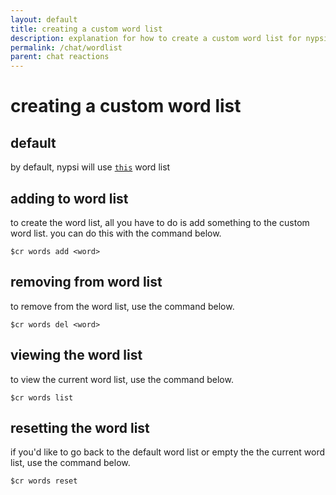 ```yaml
---
layout: default
title: creating a custom word list
description: explanation for how to create a custom word list for nypsi chat reactions
permalink: /chat/wordlist
parent: chat reactions
---
```


# creating a custom word list

## default

by default, nypsi will use [`this`](https://gist.github.com/tekoh/f8b8d6db6259cad221a679f5015d9f82) word list

## adding to word list

to create the word list, all you have to do is add something to the custom word list. you can do this with the command below.

```
$cr words add <word>
```

## removing from word list

to remove from the word list, use the command below.

```
$cr words del <word>
```

## viewing the word list

to view the current word list, use the command below.

```
$cr words list
```

## resetting the word list

if you'd like to go back to the default word list or empty the the current word list, use the command below.

```
$cr words reset
```

